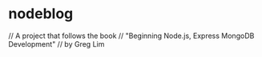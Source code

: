 # nodeblog
// A project that follows the book 
// "Beginning Node.js, Express  MongoDB Development"
// by Greg Lim

